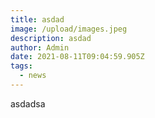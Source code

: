 ```yaml
---
title: asdad
image: /upload/images.jpeg
description: asdad
author: Admin
date: 2021-08-11T09:04:59.905Z
tags:
  - news
---
```

asdadsa